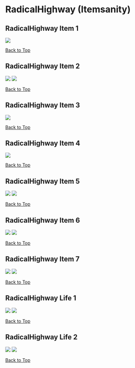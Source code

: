 # RadicalHighway (Itemsanity)

## RadicalHighway Item 1
![](./RadicalHighway/item-1-1.png)

[Back to Top](#)

## RadicalHighway Item 2
![](./RadicalHighway/item-2-1.png)
![](./RadicalHighway/item-2-2.png)

[Back to Top](#)

## RadicalHighway Item 3
![](./RadicalHighway/item-3-1.png)

[Back to Top](#)

## RadicalHighway Item 4
![](./RadicalHighway/item-4-1.png)

[Back to Top](#)

## RadicalHighway Item 5
![](./RadicalHighway/item-5-1.png)
![](./RadicalHighway/item-5-2.png)

[Back to Top](#)

## RadicalHighway Item 6
![](./RadicalHighway/item-6-1.png)
![](./RadicalHighway/item-6-2.png)

[Back to Top](#)

## RadicalHighway Item 7
![](./RadicalHighway/item-7-1.png)
![](./RadicalHighway/item-7-2.png)

[Back to Top](#)

## RadicalHighway Life 1
![](./RadicalHighway/life-1-1.png)
![](./RadicalHighway/life-1-2.png)

[Back to Top](#)

## RadicalHighway Life 2
![](./RadicalHighway/life-2-1.png)
![](./RadicalHighway/life-2-2.png)

[Back to Top](#)


